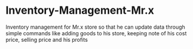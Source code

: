 # Inventory-Management-Mr.x
Inventory management for Mr.x store so that he can update data through simple commands like adding goods to his store, keeping note of his cost price, selling price and his profits
